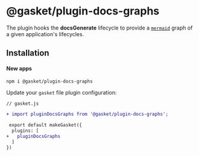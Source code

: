 # @gasket/plugin-docs-graphs

The plugin hooks the **docsGenerate** lifecycle to provide a [`mermaid`] graph
of a given application's lifecycles.

## Installation

#### New apps

```
npm i @gasket/plugin-docs-graphs
```

Update your `gasket` file plugin configuration:

```diff
// gasket.js

+ import pluginDocsGraphs from '@gasket/plugin-docs-graphs';

 export default makeGasket({
  plugins: [
+   pluginDocsGraphs
  ]
})
```

[`mermaid`]: https://mermaid-js.github.io/mermaid/#/
